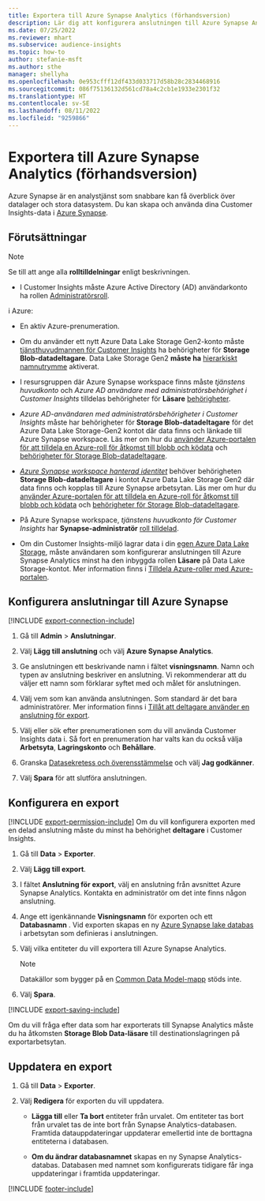 ```yaml
---
title: Exportera till Azure Synapse Analytics (förhandsversion)
description: Lär dig att konfigurera anslutningen till Azure Synapse Analytics.
ms.date: 07/25/2022
ms.reviewer: mhart
ms.subservice: audience-insights
ms.topic: how-to
author: stefanie-msft
ms.author: sthe
manager: shellyha
ms.openlocfilehash: 0e953cfff12df433d033717d58b28c2834468916
ms.sourcegitcommit: 086f75136132d561cd78a4c2cb1e1933e2301f32
ms.translationtype: HT
ms.contentlocale: sv-SE
ms.lasthandoff: 08/11/2022
ms.locfileid: "9259866"
---
```

# <a name="export-data-to-azure-synapse-analytics-preview"></a>Exportera till Azure Synapse Analytics (förhandsversion)

Azure Synapse är en analystjänst som snabbare kan få överblick över datalager och stora datasystem. Du kan skapa och använda dina Customer Insights-data i [Azure Synapse](/azure/synapse-analytics/overview-what-is).

## <a name="prerequisites"></a>Förutsättningar

> [!NOTE]
> Se till att ange alla **rolltilldelningar** enligt beskrivningen.

- I Customer Insights måste Azure Active Directory (AD) användarkonto ha rollen [Administratörsroll](permissions.md#add-users).

i Azure:

- En aktiv Azure-prenumeration.

- Om du använder ett nytt Azure Data Lake Storage Gen2-konto måste [tjänsthuvudmannen för Customer Insights](connect-service-principal.md) ha behörigheter för **Storage Blob-datadeltagare**. Data Lake Storage Gen2 **måste ha** [hierarkiskt namnutrymme](/azure/storage/blobs/data-lake-storage-namespace) aktiverat.

- I resursgruppen där Azure Synapse workspace finns måste *tjänstens huvudkonto* och *Azure AD användare med administratörsbehörighet i Customer Insights* tilldelas behörigheter för **Läsare** [behörigheter](/azure/role-based-access-control/role-assignments-portal).

- *Azure AD-användaren med administratörsbehörigheter i Customer Insights* måste har behörigheter för **Storage Blob-datadeltagare** för det Azure Data Lake Storage-Gen2 kontot där data finns och länkade till Azure Synapse workspace. Läs mer om hur du [använder Azure-portalen för att tilldela en Azure-roll för åtkomst till blobb och ködata](/azure/storage/common/storage-auth-aad-rbac-portal) och [behörigheter för Storage Blob-datadeltagare](/azure/role-based-access-control/built-in-roles#storage-blob-data-contributor).

- *[Azure Synapse workspace hanterad identitet](/azure/synapse-analytics/security/synapse-workspace-managed-identity)* behöver behörigheten **Storage Blob-datadeltagare** i kontot Azure Data Lake Storage Gen2 där data finns och kopplas till Azure Synapse arbetsytan. Läs mer om hur du [använder Azure-portalen för att tilldela en Azure-roll för åtkomst till blobb och ködata](/azure/storage/common/storage-auth-aad-rbac-portal) och [behörigheter för Storage Blob-datadeltagare](/azure/role-based-access-control/built-in-roles#storage-blob-data-contributor).

- På Azure Synapse workspace, *tjänstens huvudkonto för Customer Insights* har **Synapse-administratör** [roll tilldelad](/azure/synapse-analytics/security/how-to-set-up-access-control).

- Om din Customer Insights-miljö lagrar data i din [egen Azure Data Lake Storage](own-data-lake-storage.md), måste användaren som konfigurerar anslutningen till Azure Synapse Analytics minst ha den inbyggda rollen **Läsare** på Data Lake Storage-kontot. Mer information finns i [Tilldela Azure-roller med Azure-portalen](/azure/role-based-access-control/role-assignments-portal).

## <a name="set-up-connection-to-azure-synapse"></a>Konfigurera anslutningar till Azure Synapse

[!INCLUDE [export-connection-include](includes/export-connection-admn.md)]

1. Gå till **Admin** > **Anslutningar**.

1. Välj **Lägg till anslutning** och välj **Azure Synapse Analytics**.

1. Ge anslutningen ett beskrivande namn i fältet **visningsnamn**. Namn och typen av anslutning beskriver en anslutning. Vi rekommenderar att du väljer ett namn som förklarar syftet med och målet för anslutningen.

1. Välj vem som kan använda anslutningen. Som standard är det bara administratörer. Mer information finns i [Tillåt att deltagare använder en anslutning för export](connections.md#allow-contributors-to-use-a-connection-for-exports).

1. Välj eller sök efter prenumerationen som du vill använda Customer Insights data i. Så fort en prenumeration har valts kan du också välja **Arbetsyta**, **Lagringskonto** och **Behållare**.

1. Granska [Datasekretess och överensstämmelse](connections.md#data-privacy-and-compliance) och välj **Jag godkänner**.

1. Välj **Spara** för att slutföra anslutningen.

## <a name="configure-an-export"></a>Konfigurera en export

[!INCLUDE [export-permission-include](includes/export-permission.md)] Om du vill konfigurera exporten med en delad anslutning måste du minst ha behörighet **deltagare** i Customer Insights.

1. Gå till **Data** > **Exporter**.

1. Välj **Lägg till export**.

1. I fältet **Anslutning för export**, välj en anslutning från avsnittet Azure Synapse Analytics. Kontakta en administratör om det inte finns någon anslutning.

1. Ange ett igenkännande **Visningsnamn** för exporten och ett **Databasnamn** . Vid exporten skapas en ny [Azure Synapse lake databas](/azure/synapse-analytics/database-designer/concepts-lake-database) i arbetsytan som definieras i anslutningen.

1. Välj vilka entiteter du vill exportera till Azure Synapse Analytics.
   > [!NOTE]
   > Datakällor som bygger på en [Common Data Model-mapp](connect-common-data-model.md) stöds inte.

1. Välj **Spara**.

[!INCLUDE [export-saving-include](includes/export-saving.md)]

Om du vill fråga efter data som har exporterats till Synapse Analytics måste du ha åtkomsten **Storage Blob Data-läsare** till destinationslagringen på exportarbetsytan.

## <a name="update-an-export"></a>Uppdatera en export

1. Gå till **Data** > **Exporter**.

1. Välj **Redigera** för exporten du vill uppdatera.

   - **Lägga till** eller **Ta bort** entiteter från urvalet. Om entiteter tas bort från urvalet tas de inte bort från Synapse Analytics-databasen. Framtida datauppdateringar uppdaterar emellertid inte de borttagna entiteterna i databasen.

   - **Om du ändrar databasnamnet** skapas en ny Synapse Analytics-databas. Databasen med namnet som konfigurerats tidigare får inga uppdateringar i framtida uppdateringar.

[!INCLUDE [footer-include](includes/footer-banner.md)]
